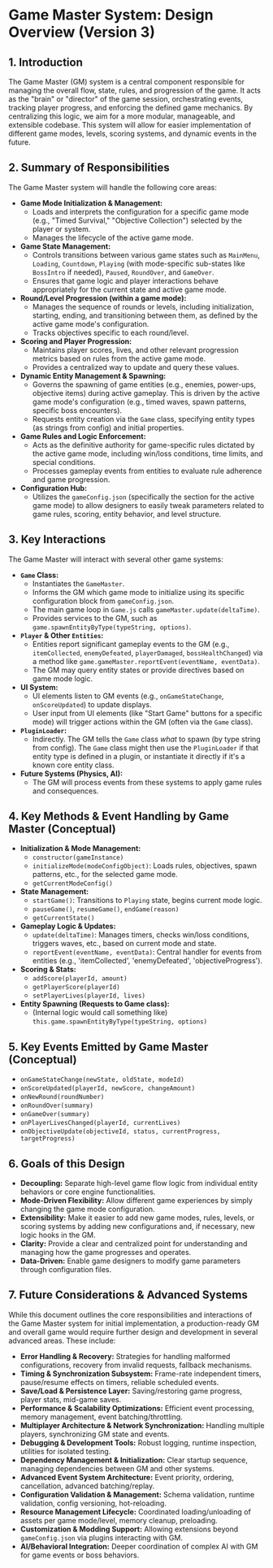 # Game Master System: Design Overview (Version 3)

## 1. Introduction

The Game Master (GM) system is a central component responsible for managing the overall flow, state, rules, and progression of the game. It acts as the "brain" or "director" of the game session, orchestrating events, tracking player progress, and enforcing the defined game mechanics. By centralizing this logic, we aim for a more modular, manageable, and extensible codebase. This system will allow for easier implementation of different game modes, levels, scoring systems, and dynamic events in the future.

## 2. Summary of Responsibilities

The Game Master system will handle the following core areas:

*   **Game Mode Initialization & Management:**
    *   Loads and interprets the configuration for a specific game mode (e.g., "Timed Survival," "Objective Collection") selected by the player or system.
    *   Manages the lifecycle of the active game mode.
*   **Game State Management:**
    *   Controls transitions between various game states such as `MainMenu`, `Loading`, `Countdown`, `Playing` (with mode-specific sub-states like `BossIntro` if needed), `Paused`, `RoundOver`, and `GameOver`.
    *   Ensures that game logic and player interactions behave appropriately for the current state and active game mode.
*   **Round/Level Progression (within a game mode):**
    *   Manages the sequence of rounds or levels, including initialization, starting, ending, and transitioning between them, as defined by the active game mode's configuration.
    *   Tracks objectives specific to each round/level.
*   **Scoring and Player Progression:**
    *   Maintains player scores, lives, and other relevant progression metrics based on rules from the active game mode.
    *   Provides a centralized way to update and query these values.
*   **Dynamic Entity Management & Spawning:**
    *   Governs the spawning of game entities (e.g., enemies, power-ups, objective items) during active gameplay. This is driven by the active game mode's configuration (e.g., timed waves, spawn patterns, specific boss encounters).
    *   Requests entity creation via the `Game` class, specifying entity types (as strings from config) and initial properties.
*   **Game Rules and Logic Enforcement:**
    *   Acts as the definitive authority for game-specific rules dictated by the active game mode, including win/loss conditions, time limits, and special conditions.
    *   Processes gameplay events from entities to evaluate rule adherence and game progression.
*   **Configuration Hub:**
    *   Utilizes the `gameConfig.json` (specifically the section for the active game mode) to allow designers to easily tweak parameters related to game rules, scoring, entity behavior, and level structure.

## 3. Key Interactions

The Game Master will interact with several other game systems:

*   **`Game` Class:**
    *   Instantiates the `GameMaster`.
    *   Informs the GM which game mode to initialize using its specific configuration block from `gameConfig.json`.
    *   The main game loop in `Game.js` calls `gameMaster.update(deltaTime)`.
    *   Provides services to the GM, such as `game.spawnEntityByType(typeString, options)`.
*   **`Player` & Other `Entities`:**
    *   Entities report significant gameplay events to the GM (e.g., `itemCollected`, `enemyDefeated`, `playerDamaged`, `bossHealthChanged`) via a method like `game.gameMaster.reportEvent(eventName, eventData)`.
    *   The GM may query entity states or provide directives based on game mode logic.
*   **UI System:**
    *   UI elements listen to GM events (e.g., `onGameStateChange`, `onScoreUpdated`) to update displays.
    *   User input from UI elements (like "Start Game" buttons for a specific mode) will trigger actions within the GM (often via the `Game` class).
*   **`PluginLoader`:**
    *   Indirectly. The GM tells the `Game` class *what* to spawn (by type string from config). The `Game` class might then use the `PluginLoader` if that entity type is defined in a plugin, or instantiate it directly if it's a known core entity class.
*   **Future Systems (Physics, AI):**
    *   The GM will process events from these systems to apply game rules and consequences.

## 4. Key Methods & Event Handling by Game Master (Conceptual)

*   **Initialization & Mode Management:**
    *   `constructor(gameInstance)`
    *   `initializeMode(modeConfigObject)`: Loads rules, objectives, spawn patterns, etc., for the selected game mode.
    *   `getCurrentModeConfig()`
*   **State Management:**
    *   `startGame()`: Transitions to `Playing` state, begins current mode logic.
    *   `pauseGame()`, `resumeGame()`, `endGame(reason)`
    *   `getCurrentState()`
*   **Gameplay Logic & Updates:**
    *   `update(deltaTime)`: Manages timers, checks win/loss conditions, triggers waves, etc., based on current mode and state.
    *   `reportEvent(eventName, eventData)`: Central handler for events from entities (e.g., 'itemCollected', 'enemyDefeated', 'objectiveProgress').
*   **Scoring & Stats:**
    *   `addScore(playerId, amount)`
    *   `getPlayerScore(playerId)`
    *   `setPlayerLives(playerId, lives)`
*   **Entity Spawning (Requests to Game class):**
    *   (Internal logic would call something like) `this.game.spawnEntityByType(typeString, options)`

## 5. Key Events Emitted by Game Master (Conceptual)

*   `onGameStateChange(newState, oldState, modeId)`
*   `onScoreUpdated(playerId, newScore, changeAmount)`
*   `onNewRound(roundNumber)`
*   `onRoundOver(summary)`
*   `onGameOver(summary)`
*   `onPlayerLivesChanged(playerId, currentLives)`
*   `onObjectiveUpdate(objectiveId, status, currentProgress, targetProgress)`

## 6. Goals of this Design

*   **Decoupling:** Separate high-level game flow logic from individual entity behaviors or core engine functionalities.
*   **Mode-Driven Flexibility:** Allow different game experiences by simply changing the game mode configuration.
*   **Extensibility:** Make it easier to add new game modes, rules, levels, or scoring systems by adding new configurations and, if necessary, new logic hooks in the GM.
*   **Clarity:** Provide a clear and centralized point for understanding and managing how the game progresses and operates.
*   **Data-Driven:** Enable game designers to modify game parameters through configuration files.

## 7. Future Considerations & Advanced Systems

While this document outlines the core responsibilities and interactions of the Game Master system for initial implementation, a production-ready GM and overall game would require further design and development in several advanced areas. These include:

*   **Error Handling & Recovery:** Strategies for handling malformed configurations, recovery from invalid requests, fallback mechanisms.
*   **Timing & Synchronization Subsystem:** Frame-rate independent timers, pause/resume effects on timers, reliable scheduled events.
*   **Save/Load & Persistence Layer:** Saving/restoring game progress, player stats, mid-game saves.
*   **Performance & Scalability Optimizations:** Efficient event processing, memory management, event batching/throttling.
*   **Multiplayer Architecture & Network Synchronization:** Handling multiple players, synchronizing GM state and events.
*   **Debugging & Development Tools:** Robust logging, runtime inspection, utilities for isolated testing.
*   **Dependency Management & Initialization:** Clear startup sequence, managing dependencies between GM and other systems.
*   **Advanced Event System Architecture:** Event priority, ordering, cancellation, advanced batching/replay.
*   **Configuration Validation & Management:** Schema validation, runtime validation, config versioning, hot-reloading.
*   **Resource Management Lifecycle:** Coordinated loading/unloading of assets per game mode/level, memory cleanup, preloading.
*   **Customization & Modding Support:** Allowing extensions beyond `gameConfig.json` via plugins interacting with GM.
*   **AI/Behavioral Integration:** Deeper coordination of complex AI with GM for game events or boss behaviors.
